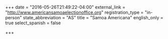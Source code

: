 +++
date = "2016-05-26T21:49:22-04:00"
external_link = "http://www.americansamoaelectionoffice.org"
registration_type = "in-person"
state_abbreviation = "AS"
title = "Samoa Americana"
english_only = true
select_spanish = false

+++

